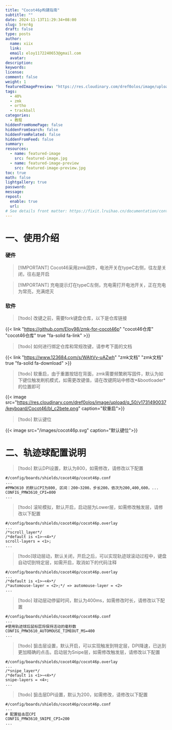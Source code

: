 ```yaml
---
title: "Cocot46p构建指南"
subtitle: ""
date: 2024-11-13T11:29:34+08:00
slug: 5rer4g
draft: false
type: posts
author:
  name: xiix
  link:
  email: eloy1172240653@gmail.com
  avatar: 
description:
keywords:
license:
comment: false
weight: 1
featuredImagePreview: "https://res.cloudinary.com/dref0olos/image/upload/q_50/v1731469274/keyboard/Cocot46/sample2_cawd0q.jpg"
tags:
  - 40%
  - zmk
  - ortho
  - trackball
categories:
  - 教程
hiddenFromHomePage: false
hiddenFromSearch: false
hiddenFromRelated: false
hiddenFromFeed: false
summary:
resources:
  - name: featured-image
    src: featured-image.jpg
  - name: featured-image-preview
    src: featured-image-preview.jpg
toc: true
math: false
lightgallery: true
password:
message:
repost:
  enable: true
  url:
# See details front matter: https://fixit.lruihao.cn/documentation/content-management/introduction/#front-matter
---  
```

<!--more-->

# 一、使用介绍
### 硬件
> [!IMPORTANT] Cocot46采用zmk固件，电池开关在typeC右侧，往左是关闭，往右是开启

> [!IMPORTANT] 充电提示灯在typeC左侧，充电需打开电池开关，正在充电为常亮，充满熄灭

### 软件
> [!todo] 改键之前，需要fork键盘仓库，以下是仓库链接

{{< link "https://github.com/Eloy98/zmk-for-cocot46p" "cocot46仓库" "cocot46仓库" true "fa-solid fa-link" >}}

>[!todo] 如何进行绑定仓库和常规改键，请参考下面的文档

{{< link "https://www.123684.com/s/WAltVv-uAZwh" "zmk文档" "zmk文档" true "fa-solid fa-download" >}}

>[!todo] 软重启，由于重置按钮在背面，zmk需要频繁刷写固件，默认为如下键位触发刷机模式，如需更改键值，请在改键网站中修改*&bootloader*的位置即可

{{< image src="https://res.cloudinary.com/dref0olos/image/upload/q_50/v1731490037/keyboard/Cocot46/bl_c2bete.png" caption="软重启">}}

>[!todo] 默认键位

{{< image src="/images/cocot46p.svg" caption="默认键位">}}

# 二、轨迹球配置说明
> [!todo] 默认DPI设置，默认为800，如需修改，请修改以下配置

``` {data-open=false}
#/config/boards/shields/cocot46p/cocot46p.conf
...
#PMW3610 的默认CPI为800, 区间：200~3200，步长200，依次为200,400,600，...
CONFIG_PMW3610_CPI=800
...
```

> [!todo] 滚轮模拟，默认开启，启动层为Lower层，如需修改触发层，请修改以下配置

``` {data-open=false}
#/config/boards/shields/cocot46p/cocot46p.overlay
...
/*scroll_layer*/
/*default is <1>~<4>*/
scroll-layers = <1>;
...
```

> [!todo]球动层动，默认关闭，开启之后，可以实现轨迹球滚动过程中，键盘自动切到特定层，如需开启，取消如下的代码注释

``` {data-open=false}
#/config/boards/shields/cocot46p/cocot46p.overlay
...
/*default is <1>~<4>*/
/*automouse-layer = <2>;*/ => automouse-layer = <2>
...

```

>[!todo] 球动层动停留时间，默认为400ms，如需修改时长，请修改以下配置

``` {data-open=false}
#/config/boards/shields/cocot46p/cocot46p.conf
...
#使用轨迹球后鼠标层将保持活动的毫秒数
CONFIG_PMW3610_AUTOMOUSE_TIMEOUT_MS=400
...
```

>[!todo] 狙击层设置，默认开启，可以实现触发到特定层，DPI降速，已达到更加精确的点击。启动层为Snipe层，如需修改触发层，请修改以下配置

``` {data-open=false}
#/config/boards/shields/cocot46p/cocot46p.overlay
...
/*snipe_layer*/
/*default is <1>~<4>*/
snipe-layers = <4>;
...

```

>[!todo] 狙击层DPI设置，默认为200，如需修改，请修改以下配置

``` {data-open=false}
#/config/boards/shields/cocot46p/cocot46p.conf
...
# 配置狙击层CPI
CONFIG_PMW3610_SNIPE_CPI=200
...
```